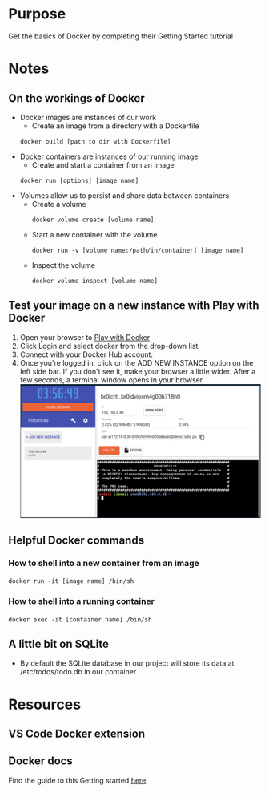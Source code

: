 # Purpose
Get the basics of Docker by completing their Getting Started tutorial

# Notes
## On the workings of Docker
- Docker images are instances of our work
    - Create an image from a directory with a Dockerfile
    ```
    docker build [path to dir with Dockerfile]
    ```
- Docker containers are instances of our running image
    - Create and start a container from an image
    ```
    docker run [options] [image name]
    ```
- Volumes allow us to persist and share data between containers
    - Create a volume   
        ```
        docker volume create [volume name]
        ```
    - Start a new container with the volume
        ```
        docker run -v [volume name:/path/in/container] [image name]
        ```
    - Inspect the volume
        ```
        docker volume inspect [volume name]
        ```

## Test your image on a new instance with Play with Docker
1. Open your browser to [Play with Docker](https://docs.docker.com/get-started/04_sharing_app/#:~:text=your%20browser%20to-,Play%20with%20Docker,-.)
1. Click Login and select docker from the drop-down list.
1. Connect with your Docker Hub account.
1. Once you're logged in, click on the ADD NEW INSTANCE option on the left side bar. If you don't see it, make your browser a little wider. After a few seconds, a terminal window opens in your browser.
![Play with Docker](.docs/1_play-with-docker.png)

## Helpful Docker commands
### How to shell into a new container from an image
`docker run -it [image name] /bin/sh`

### How to shell into a running container
`docker exec -it [container name] /bin/sh`

## A little bit on SQLite
- By default the SQLite database in our project will store its data at /etc/todos/todo.db in our container


# Resources
## VS Code Docker extension
## Docker docs
Find the guide to this Getting started [here](https://docs.docker.com/get-started)
